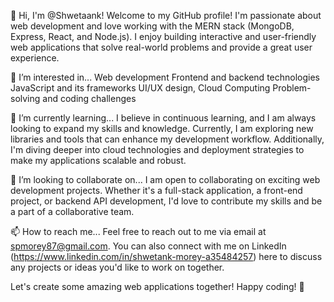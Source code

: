 
👋 Hi, I'm @Shwetaank!
Welcome to my GitHub profile! I'm passionate about web development and love working with the MERN stack (MongoDB, Express, React, and Node.js). I enjoy building interactive and user-friendly web applications that solve real-world problems and provide a great user experience.

👀 I’m interested in...
Web development
Frontend and backend technologies
JavaScript and its frameworks
UI/UX design, Cloud Computing 
Problem-solving and coding challenges

🌱 I’m currently learning...
I believe in continuous learning, and I am always looking to expand my skills and knowledge. Currently, I am exploring new libraries and tools that can enhance my development workflow. Additionally, 
I'm diving deeper into cloud technologies and deployment strategies to make my applications scalable and robust.

💞️ I’m looking to collaborate on...
I am open to collaborating on exciting web development projects. Whether it's a full-stack application, a front-end project, or backend API development, I'd love to contribute my skills and be a part of a collaborative team.

📫 How to reach me...
Feel free to reach out to me via email at spmorey87@gmail.com. You can also connect with me on LinkedIn (https://www.linkedin.com/in/shwetank-morey-a35484257) here to discuss any projects or ideas you'd like to work on together.

Let's create some amazing web applications together! Happy coding! 🚀

<!---
Shwetaank/Shwetaank is a ✨ special ✨ repository because its `README.md` (this file) appears on your GitHub profile.
You can click the Preview link to take a look at your changes.
--->

